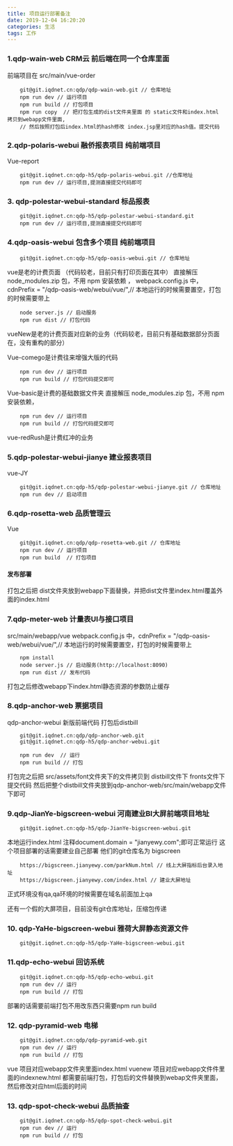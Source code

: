 ```yaml
---
title: 项目运行部署备注
date: 2019-12-04 16:20:20
categories: 生活
tags: 工作
---
```


### 1.qdp-wain-web   CRM云 前后端在同一个仓库里面 
前端项目在 src/main/vue-order
```
    git@git.iqdnet.cn:qdp/qdp-wain-web.git // 仓库地址
    npm run dev // 运行项目
    npm run build // 打包项目
    npm run copy  // 把打包生成的dist文件夹里面 的 static文件和index.html 拷贝到webapp文件里面,
    // 然后按照打包后index.html的hash修改 index.jsp里对应的hash值。提交代码
```
    

<!-- more -->

### 2.qdp-polaris-webui  融侨报表项目 纯前端项目
Vue-report 
```
    git@git.iqdnet.cn:qdp-h5/qdp-polaris-webui.git //仓库地址
    npm run dev // 运行项目,提测直接提交代码即可
```

### 3. qdp-polestar-webui-standard 标品报表
```
    git@git.iqdnet.cn:qdp-h5/qdp-polestar-webui-standard.git  
    npm run dev // 运行项目,提测直接提交代码即可
```
  
### 4.qdp-oasis-webui 包含多个项目 纯前端项目
```
    git@git.iqdnet.cn:qdp-h5/qdp-oasis-webui.git // 仓库地址
```
vue是老的计费页面 （代码较老，目前只有打印页面在其中）
    直接解压 node_modules.zip 包，不用 npm 安装依赖 ，
    webpack.config.js 中，cdnPrefix = "/qdp-oasis-web/webui/vue/",// 
     本地运行的时候需要置空，打包的时候需要带上
```
    node server.js // 启动服务
    npm run dist // 打包代码
```

vueNew是老的计费页面对应新的业务（代码较老，目前只有基础数据部分页面在，没有重构的部分）

Vue-comego是计费往来增强大版的代码
```
    npm run dev // 运行项目
    npm run build // 打包代码提交即可
```

Vue-basic是计费的基础数据文件夹
直接解压 node_modules.zip 包，不用 npm 安装依赖，
```
    npm run dev // 运行项目
    npm run build // 打包代码提交即可
```

vue-redRush是计费红冲的业务

### 5.qdp-polestar-webui-jianye 建业报表项目
vue-JY  
```
    git@git.iqdnet.cn:qdp-h5/qdp-polestar-webui-jianye.git // 仓库地址
    npm run dev // 启动项目
```


### 6.qdp-rosetta-web 品质管理云
Vue 
```
    git@git.iqdnet.cn:qdp/qdp-rosetta-web.git // 仓库地址
    npm run dev // 运行项目
    npm run build  // 打包项目
```
#### 发布部署
打包之后把 dist文件夹放到webapp下面替换，并把dist文件里index.html覆盖外面的index.html

### 7.qdp-meter-web  计量表UI与接口项目
src/main/webapp/vue 
webpack.config.js 中，cdnPrefix = "/qdp-oasis-web/webui/vue/",// 
本地运行的时候需要置空，打包的时候需要带上
```
    npm install
    node server.js // 启动服务(http://localhost:8090)
    npm run dist // 发布代码
```
打包之后修改webapp下index.html静态资源的参数防止缓存

### 8.qdp-anchor-web 票据项目 
qdp-anchor-webui 新版前端代码 打包后distbill
```
    git@git.iqdnet.cn:qdp/qdp-anchor-web.git 
    git@git.iqdnet.cn:qdp-h5/qdp-anchor-webui.git

    npm run dev  // 运行
    npm run build // 打包

```

打包完之后把 src/assets/font文件夹下的文件拷贝到 distbill文件下 fronts文件下 提交代码
然后把整个distbill文件夹放到qdp-anchor-web/src/main/webapp文件下即可

### 9.qdp-JianYe-bigscreen-webui 河南建业BI大屏前端项目地址
```
    git@git.iqdnet.cn:qdp-h5/qdp-JianYe-bigscreen-webui.git
```
本地运行index.html 注释document.domain = "jianyewy.com";即可正常运行
这个项目部署的话需要建业自己部署 他们的git仓库名为 bigscreen
 
```
    https://bigscreen.jianyewy.com/parkNum.html // 线上大屏指标后台录入地址
    https://bigscreen.jianyewy.com/index.html // 建业大屏地址
```
 
正式环境没有qa,qa环境的时候需要在域名前面加上qa

还有一个假的大屏项目，目前没有git仓库地址，压缩包传递

### 10. qdp-YaHe-bigscreen-webui  雅荷大屏静态资源文件
```
    git@git.iqdnet.cn:qdp-h5/qdp-YaHe-bigscreen-webui.git
```


### 11.qdp-echo-webui   回访系统
```
    git@git.iqdnet.cn:qdp-h5/qdp-echo-webui.git 
    npm run dev // 运行
    npm run build // 打包
```
部署的话需要前端打包不用改东西只需要npm run build

### 12. qdp-pyramid-web 电梯
```
    git@git.iqdnet.cn:qdp/qdp-pyramid-web.git
    npm run dev // 运行
    npm run build // 打包
```
vue 项目对应webapp文件夹里面index.html
vuenew 项目对应webapp文件件里面的indexnew.html 
都需要前端打包，打包后的文件替换到webap文件夹里面，然后修改对应html后面的时间

### 13. qdp-spot-check-webui 品质抽查
```
    git@git.iqdnet.cn:qdp-h5/qdp-spot-check-webui.git
    npm run dev // 运行
    npm run build // 打包
```
 
 








